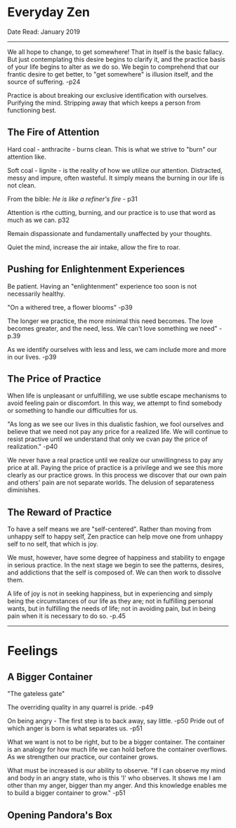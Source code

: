 
# Everyday Zen

Date Read: January 2019

--- 

We all hope to change, to get somewhere! That in itself is the basic fallacy. But just contemplating this desire begins to clarify it, and the practice basis of your life begins to alter as we do so. We begin to comprehend that our frantic desire to get better, to "get somewhere" is illusion itself, and the source of suffering. -p24

Practice is about breaking our exclusive identification with ourselves. Purifying the mind. Stripping away that which keeps a person from functioning best. 

## The Fire of Attention
Hard coal - anthracite - burns clean. This is what we strive to "burn" our attention like.

Soft coal - lignite - is the reality of how we utilize our attention. Distracted, messy and impure, often wasteful. It simply means the burning in our life is not clean.

From the bible: *He is like a refiner's fire* - p31

Attention is rthe cutting, burning, and our practice is to use that word as much as we can. p32

Remain dispassionate and fundamentally unaffected by your thoughts.

Quiet the mind, increase the air intake, allow the fire to roar.

## Pushing for Enlightenment Experiences

Be patient. Having an "enlightenment" experience too soon is not necessarily healthy.

"On a withered tree, a flower blooms" -p39

The longer we practice, the more minimal this need becomes. The love becomes greater, and the need, less. We can't love something we need" -p.39

As we identify ourselves with less and less, we cam include more and more in our lives. -p39

## The Price of Practice

When life is unpleasant or unfulfilling, we use subtle escape mechanisms to avoid feeling pain or discomfort. In this way, we attempt to find somebody or something to handle our difficulties for us.

"As long as we see our lives in this dualistic fashion, we fool ourselves and believe that we need not pay any price for a realized life. We will continue to resist practive until we understand that only we cvan pay the price of realization." -p40

We never have a real practice until we realize our unwillingness to pay any price at all. Paying the price of practice is a privilege and we see this more clearly as our practice grows. In this process we discover that our own pain and others' pain are not separate worlds. The delusion of separateness diminishes.

## The Reward of Practice

To have a self means we are "self-centered". Rather than moving from unhappy self to happy self, Zen practice can help move one from unhappy self to no self, that which is joy. 

We must, however, have some degree of happiness and stability to engage in serious practice. In the next stage we begin to see the patterns, desires, and addictions that the self is composed of. We can then work to dissolve them. 

A life of joy is not in seeking happiness, but in experiencing and simply being the circumstances of our life as they are; not in fulfilling personal wants, but in fulfilling the needs of life; not in avoiding pain, but in being pain when it is necessary to do so. -p.45

---
# Feelings

## A Bigger Container

"The gateless gate"  
  
The overriding quality in any quarrel is pride. -p49 

On being angry - The first step is to back away, say little. -p50
Pride out of which anger is born is what separates us. -p51

What we want is not to be right, but to be a bigger container. The container is an analogy for how much life we can hold before the container overflows. As we strengthen our practice, our container grows.

What must be increased is our ability to observe. "If I can observe my mind and body in an angry state, who is this 'I' who observes. It shows me I am other than my anger, bigger than my anger. And this knowledge enables me to build a bigger container to grow." -p51

## Opening Pandora's Box




